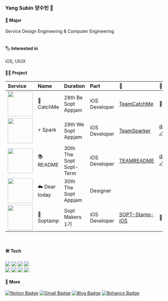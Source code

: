 ### Yang Subin 양수빈 👾 


#### 🏫 Major
Service Design Engineering & Computer Engineering   
<br>
   
#### 🏷 Interested in
iOS, UIUX
<br>

#### 👩‍💻 Project
| Service | Name | Duration | Part | 📎 | 📲 |
|:--|:------|:------|:------|:------|:------|
|<img src="https://user-images.githubusercontent.com/81167570/184465672-2e5648f5-77bd-48b4-b25c-ed78be3a8bcd.png" width=80 height=80/>| 👻 CatchMe | 28th Be Sopt Appjam | iOS Developer | [TeamCatchMe](https://github.com/TeamCatchMe) | 🏃‍♀️ |
|<img src="https://user-images.githubusercontent.com/81167570/184465765-882581b5-9749-4fa8-ba15-b9a23827a713.png" width=80 height=80/>|  ⚡️ Spark | 29th We Sopt Appjam | iOS Developer | [TeamSparker](https://github.com/TeamSparker) | [download🪄](https://apps.apple.com/kr/app/spark-%EC%8A%A4%ED%8C%8C%ED%81%AC-%EC%B9%9C%EA%B5%AC%EC%99%80-%EC%8A%B5%EA%B4%80-%EA%B4%80%EB%A6%AC/id1605811861) |
|<img src="https://user-images.githubusercontent.com/81167570/184465852-cb05e110-a363-44d6-bcb1-729cc3c908c3.png" width=80 height=80/>| 📚 README | 30th The Sopt Sopt-Term | iOS Developer | [TEAMREADME](https://github.com/TEAM-README) | [download🪄](https://apps.apple.com/kr/app/%EB%A6%AC%EB%93%9C%EB%AF%B8-readme/id1617522900) |
<img src="https://user-images.githubusercontent.com/81167570/184465819-dbdba8ec-3fe4-4104-b5d4-8d879dd6a371.png" width=80 height=80/>| ☁️ Dear today | 30th The Sopt Appjam | Designer | | |
<img src="https://user-images.githubusercontent.com/81167570/210172295-1c188e41-cf0a-4ea7-9b73-7df81e2db46e.png" width=80 height=80/>| 🍵 Soptamp | Sopt Makers 1기 | iOS Developer | [SOPT-Stamp-iOS](https://github.com/sopt-makers/SOPT-Stamp-iOS) |  🏃‍♀️ |


<!-- <img src="https://user-images.githubusercontent.com/81167570/183817341-4fb669a0-a3d0-42a0-adf5-abef1858b183.png" width=54 height=54/>

> **고도의 전략 🥔**

내 인맥, 나는 MBTI로 관리한다. 이게 바로 고도의 전략.

28th Sopt Sopkathon : 2021.05.22 - 2021.05.23

`iOS Developer`

<br>

<img src="https://user-images.githubusercontent.com/81167570/184465672-2e5648f5-77bd-48b4-b25c-ed78be3a8bcd.png" width=54 height=54/>

> **CatchMe 👾**

나의 매일을 다채롭게, 관심사 기반 캐릭터 관리

28th Sopt Appjam : 2021.06.26 -

`iOS Developer`

<br>

<img src="https://user-images.githubusercontent.com/81167570/184465765-882581b5-9749-4fa8-ba15-b9a23827a713.png" width=54 height=54/>

> **Spark ⚡️**

친구와 함께 하는 66일간의 습관 형성 서비스

29th Sopt Appjam : 2022.01.02 -

`iOS Developer`

[Download👏](https://apps.apple.com/kr/app/spark-%EC%8A%A4%ED%8C%8C%ED%81%AC-%EC%B9%9C%EA%B5%AC%EC%99%80-%EC%8A%B5%EA%B4%80-%EA%B4%80%EB%A6%AC/id1605811861)

<br>

<img src="https://user-images.githubusercontent.com/81167570/184465852-cb05e110-a363-44d6-bcb1-729cc3c908c3.png" width=54 height=54/>

>**README 📚**

우리들의 독서 기록 서비스

30th Sopt-Term : 2022.03 - 

`iOS Developer`

<br>

<img src="https://user-images.githubusercontent.com/81167570/184465819-dbdba8ec-3fe4-4104-b5d4-8d879dd6a371.png" width=54 height=54/>

>**Dear today ☁️**

시간 여행을 통해 지금의 행복에 대해 생각할 수 있도록 도와주는 스토리텔링 게임 서비스

30th Sopt Appjam : 2022.06.18 -

`Designer`
-->

<br>


#### 🛠 Tech
<img src="https://img.shields.io/badge/Swift-FA7343?style=flat-square&logo=Swift&logoColor=white"/> <img src="https://img.shields.io/badge/HTML5-E34F26?style=flat-square&logo=HTML5&logoColor=white"/> <img src="https://img.shields.io/badge/CSS3-1572B6?style=flat-square&logo=CSS3&logoColor=white"/> <img src="https://img.shields.io/badge/Python-3766AB?style=flat-square&logo=Python&logoColor=white"/>      
<img src="https://img.shields.io/badge/Figma-292929?style=flat-square&logo=Figma&logoColor=white"/> <img src="https://img.shields.io/badge/Adobe XD-700f59?style=flat-square&logo=Adobe XD&logoColor=white"/> <img src="https://img.shields.io/badge/Adobe Illustrator-FF9A00?style=flat-square&logo=Adobe Illustrator&logoColor=white"/> <img src="https://img.shields.io/badge/Adobe After Effects-6661b8?style=flat-square&logo=Adobe After Effects&logoColor=white"/>


#### 💭 More
[![Notion Badge](https://img.shields.io/badge/Portfolio-000000?style=flat-square&logo=Notion&logoColor=white)](https://nosy-repair-8a6.notion.site/Portfolio-59ff5c49ab5948d7825aa797033bd045) 
[![Gmail Badge](https://img.shields.io/badge/Gmail-d14836?style=flat-square&logo=Gmail&logoColor=white&link=mailto:snugyun01@gmail.com)](mailto:cindy010670@gmail.com)
[![Blog Badge](https://img.shields.io/badge/Blog-624ea6?style=flat-square&logo=GitHub&logoColor=white)](https://yang-subinn.tistory.com/)
[![Behance Badge](https://img.shields.io/badge/Behance-1769FF?style=flat-square&logo=Behance&logoColor=white)](https://www.behance.net/cindy01067a2ab)




